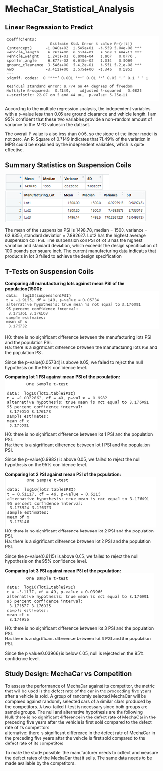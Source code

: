 # MechaCar_Statistical_Analysis

## Linear Regression to Predict

![alt text](https://github.com/tixie0124/MechaCar_Statistical_Analysis/blob/main/images/deliverable_1.PNG)

According to the multiple regression analysis, the independent variables with a p-value less than 0.05 are ground clearance and vehicle length. I am 95% confident that these two variables provide a non-random amount of variance to the MPG values in the dataset. 

The overall P value is also less than 0.05, so the slope of the linear model is not zero. An R-Square of 0.7149 indicates that 71.49% of the variation in MPG could be explained by the independent variables, which is quite effective. 

## Summary Statistics on Suspension Coils
![alt text](https://github.com/tixie0124/MechaCar_Statistical_Analysis/blob/main/images/total_sum.PNG)
![alt text](https://github.com/tixie0124/MechaCar_Statistical_Analysis/blob/main/images/lot_sum.PNG)

The mean of the suspension PSI is 1498.78, median = 1500, variance = 62.9356, standard deviation = 7.892627.
Lot2 has the highest average suspension coil PSI. The suspension coil PSI of lot 3 has the highest variation and standard deviation, which exceeds the design specification of 100 pounds per square inch. The current manufacturing data indicates that products in lot 3 failed to achieve the design specification.

## T-Tests on Suspension Coils

**Comparing all manufacturing lots against mean PSI of the population(1500):**
![alt text](https://github.com/tixie0124/MechaCar_Statistical_Analysis/blob/main/images/t_test_total.PNG)<br />

H0: there is no significant difference between the manufacturing lots PSI and the population PSI.<br />
Ha: there is a significant difference between the manufacturing lots PSI and the population PSI.<br />

Since the p-value(0.05734) is above 0.05, we failed to reject the null hypothesis on the 95% confidence level.<br />


**Comparing lot 1 PSI against mean PSI of the population:**<br />
![alt text](https://github.com/tixie0124/MechaCar_Statistical_Analysis/blob/main/images/t_test_lot_1.PNG)<br />
H0: there is no significant difference between lot 1 PSI and the population PSI.<br />
Ha: there is a significant difference between lot 1 PSI and the population PSI.<br />

Since the p-value(0.9982) is above 0.05, we failed to reject the null hypothesis on the 95% confidence level.<br />


**Comparing lot 2 PSI against mean PSI of the population:**<br />
![alt text](https://github.com/tixie0124/MechaCar_Statistical_Analysis/blob/main/images/t_test_lot_2.PNG)<br />
H0: there is no significant difference between lot 2 PSI and the population PSI.<br />
Ha: there is a significant difference between lot 2 PSI and the population PSI.<br />

Since the p-value(0.6115) is above 0.05, we failed to reject the null hypothesis on the 95% confidence level.<br />


**Comparing lot 3 PSI against mean PSI of the population:**<br />
![alt text](https://github.com/tixie0124/MechaCar_Statistical_Analysis/blob/main/images/t_test_lot_3.PNG)<br />
H0: there is no significant difference between lot 3 PSI and the population PSI.<br />
Ha: there is a significant difference between lot 3 PSI and the population PSI.<br />

Since the p value(0.03966) is below 0.05, null is rejected on the 95% confidence level.<br />



## Study Design: MechaCar vs Competition
To assess the performance of MechaCar against its competitor, the metric that will be used is the defect rate of the car in the proceeding five years after a vehicle is sold. 
A group of randomly selected MechaCar will be compared against randomly selected cars of a similar class produced by the competitors. A two-tailed t-test is necessary since both groups are sample groups. The null and alternative hypothesis are the following:<br />
Null: there is no significant difference in the defect rate of MechaCar in the preceding five years after the vehicle is first sold compared to the defect rate of its competitors<br />
alternative: there is significant difference in the defect rate of MechaCar in the preceding five years after the vehicle is first sold compared to the defect rate of its competitors<br />

To make the study possible, the manufacturer needs to collect and measure the defect rates of the MechaCar that it sells. The same data needs to be made available by the competitors. 



